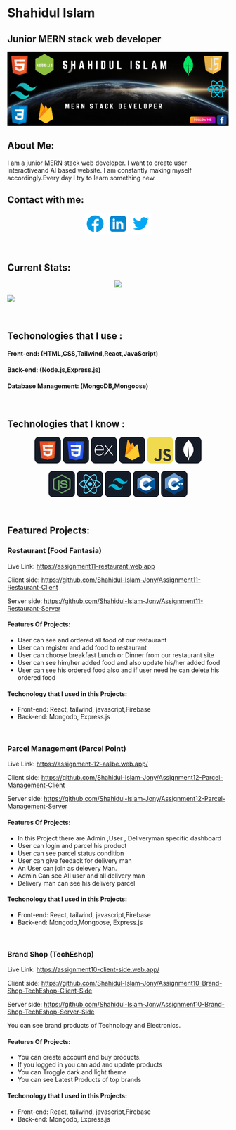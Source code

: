 # Shahidul Islam
## Junior MERN stack web developer
<p align='center'>
    <a style="width:100%; height:500px" href='https://www.facebook.com/profile.php?id=100007891637711'><img src='https://raw.githubusercontent.com/Shahidul-Islam-Jony/Shahidul-Islam-Jony/main/images/Shahidul%20Islam.png.png' />
<a>
</p>
<!-- <p style="color:white;position:absolute; top:30px; left:100px; font-size:20px">Shahidul Islam</p>
<p style="color:white;position:absolute; font-size:16px;top:200px; left:100px">Web Developer</p> -->

## About Me:
<p>
    I am a junior MERN stack web developer. I want to create user interactiveand AI based website. I am constantly making myself accordingly.Every day I try to learn something new.
</p>

## Contact with me:
<p align='center'>
   <a href='https://www.facebook.com/profile.php?id=100007891637711'><img src='https://github.com/Shahidul-Islam-Jony/Shahidul-Islam-Jony/blob/main/images/icons/facebook.png'></a>
   <a href='https://www.linkedin.com/in/shahidul-islam-7262122a4/'><img src='https://github.com/Shahidul-Islam-Jony/Shahidul-Islam-Jony/blob/main/images/icons/linkedin.png'></a>
   <a href=''><img src='https://github.com/Shahidul-Islam-Jony/Shahidul-Islam-Jony/blob/main/images/icons/twitter.png'></a>
</p>
<br/>

## Current Stats:
<p align="center">
<img src="https://github-readme-streak-stats.herokuapp.com?user=Shahidul-Islam-Jony&theme=whatsapp-dark2"/>
</p>
<p>
<img src='http://github-profile-summary-cards.vercel.app/api/cards/profile-details?username=Shahidul-Islam-Jony&theme=monokai'/>
</p>
<br/>

## Techonologies that I use :
#### Front-end: (HTML,CSS,Tailwind,React,JavaScript)
#### Back-end: (Node.js,Express.js)
#### Database Management: (MongoDB,Mongoose)

<br/>

## Technologies that I know :
<p align='center'>
<img src="https://github.com/Shahidul-Islam-Jony/Shahidul-Islam-Jony/blob/main/images/icons/HTML.png"/>
<img src="https://github.com/Shahidul-Islam-Jony/Shahidul-Islam-Jony/blob/main/images/icons/css.png"/>
<img src="https://github.com/Shahidul-Islam-Jony/Shahidul-Islam-Jony/blob/main/images/icons/express.png"/>
<img src="https://github.com/Shahidul-Islam-Jony/Shahidul-Islam-Jony/blob/main/images/icons/firebase.png"/>
<img src="https://github.com/Shahidul-Islam-Jony/Shahidul-Islam-Jony/blob/main/images/icons/JavaScript.png"/>
<img src="https://github.com/Shahidul-Islam-Jony/Shahidul-Islam-Jony/blob/main/images/icons/mongo.png"/>
</p>
<p align='center'>
<img src="https://github.com/Shahidul-Islam-Jony/Shahidul-Islam-Jony/blob/main/images/icons/node.png"/>
<img src="https://github.com/Shahidul-Islam-Jony/Shahidul-Islam-Jony/blob/main/images/icons/react.png"/>
<img src="https://github.com/Shahidul-Islam-Jony/Shahidul-Islam-Jony/blob/main/images/icons/tailwind.png"/>
<img src="https://github.com/Shahidul-Islam-Jony/Shahidul-Islam-Jony/blob/main/images/icons/c.png"/>
<img src="https://github.com/Shahidul-Islam-Jony/Shahidul-Islam-Jony/blob/main/images/icons/cpp.png"/>
</p>
<br/>

## Featured Projects:
### Restaurant (Food Fantasia)
Live Link:  https://assignment11-restaurant.web.app

Client side: https://github.com/Shahidul-Islam-Jony/Assignment11-Restaurant-Client

Server side: https://github.com/Shahidul-Islam-Jony/Assignment11-Restaurant-Server

#### Features Of Projects:
- User can see and ordered all food of our restaurant
- User can register and add food to restaurant
- User can choose breakfast Lunch or Dinner from our restaurant site
- User can see him/her added food and also update his/her added food
- User can see his ordered food also and if user need he can delete his ordered food
#### Techonology that I used in this Projects:
- Front-end: React, tailwind, javascript,Firebase
- Back-end: Mongodb, Express.js

<br/>

### Parcel Management (Parcel Point)
Live Link: https://assignment-12-aa1be.web.app/

Client side: https://github.com/Shahidul-Islam-Jony/Assignment12-Parcel-Management-Client

Server side: https://github.com/Shahidul-Islam-Jony/Assignment12-Parcel-Management-Server

#### Features Of Projects:
- In this Project there are Admin ,User , Deliveryman specific dashboard
- User can login and parcel his product
- User can see parcel status condition
- User can give feedack for delivery man
- An User can join as delevery Man.
- Admin Can see All user and all delivery man
- Delivery man can see his delivery parcel

#### Techonology that I used in this Projects:
- Front-end: React, tailwind, javascript,Firebase
- Back-end: Mongodb,Mongoose, Express.js

<br/>

### Brand Shop (TechEshop)
Live Link:  https://assignment10-client-side.web.app/

Client side: https://github.com/Shahidul-Islam-Jony/Assignment10-Brand-Shop-TechEshop-Client-Side

Server side: https://github.com/Shahidul-Islam-Jony/Assignment10-Brand-Shop-TechEshop-Server-Side

You can see brand products of Technology and Electronics.
#### Features Of Projects:
- You can create account and buy products.
- If you logged in you can add and update products
- You can Troggle dark and light theme
- You can see Latest Products of top brands

#### Techonology that I used in this Projects:
- Front-end: React, tailwind, javascript,Firebase
- Back-end: Mongodb, Express.js
